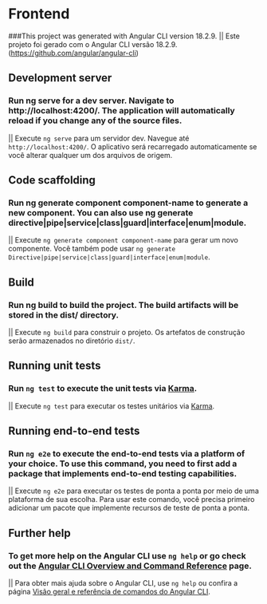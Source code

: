 # Frontend
###This project was generated with Angular CLI version 18.2.9.
|| Este projeto foi gerado com o Angular CLI versão 18.2.9. (https://github.com/angular/angular-cli)


## Development server
### Run ng serve for a dev server. Navigate to http://localhost:4200/. The application will automatically reload if you change any of the source files.
|| Execute `ng serve` para um servidor dev. Navegue até `http://localhost:4200/`. O aplicativo será recarregado automaticamente se você alterar qualquer um dos arquivos de origem.


## Code scaffolding
### Run ng generate component component-name to generate a new component. You can also use ng generate directive|pipe|service|class|guard|interface|enum|module.
|| Execute `ng generate component component-name` para gerar um novo componente. Você também pode usar `ng generate Directive|pipe|service|class|guard|interface|enum|module`.


## Build
### Run ng build to build the project. The build artifacts will be stored in the dist/ directory.
|| Execute `ng build` para construir o projeto. Os artefatos de construção serão armazenados no diretório `dist/`.


## Running unit tests

### Run `ng test` to execute the unit tests via [Karma](https://karma-runner.github.io).
|| Execute `ng test` para executar os testes unitários via [Karma](https://karma-runner.github.io).


## Running end-to-end tests
### Run `ng e2e` to execute the end-to-end tests via a platform of your choice. To use this command, you need to first add a package that implements end-to-end testing capabilities.
|| Execute `ng e2e` para executar os testes de ponta a ponta por meio de uma plataforma de sua escolha. Para usar este comando, você precisa primeiro adicionar um pacote que implemente recursos de teste de ponta a ponta.


## Further help
### To get more help on the Angular CLI use `ng help` or go check out the [Angular CLI Overview and Command Reference](https://angular.dev/tools/cli) page.
|| Para obter mais ajuda sobre o Angular CLI, use `ng help` ou confira a página [Visão geral e referência de comandos do Angular CLI](https://angular.dev/tools/cli).